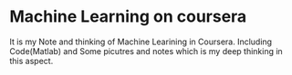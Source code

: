 # Machine Learning on coursera

It is my Note and thinking of Machine Learining in Coursera.
Including Code(Matlab) and Some picutres and notes which is my deep thinking in this aspect. 
